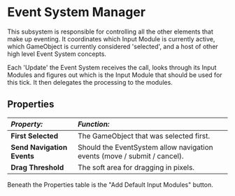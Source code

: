 # Event System Manager

This subsystem is responsible for controlling all the other elements that make up eventing. It coordinates which Input
Module is currently active, which GameObject is currently considered 'selected', and a host of other high level Event
System concepts.

Each 'Update' the Event System receives the call, looks through its Input Modules and figures out which is the Input
Module that should be used for this tick. It then delegates the processing to the modules.

## Properties

| **_Property:_**            | **_Function:_**                                                          |
|:---------------------------|:-------------------------------------------------------------------------|
| __First Selected__         | The GameObject that was selected first.                                  |
| __Send Navigation Events__ | Should the EventSystem allow navigation events (move / submit / cancel). |
| __Drag Threshold__         | The soft area for dragging in pixels.                                    |

Beneath the Properties table is the "Add Default Input Modules" button.
